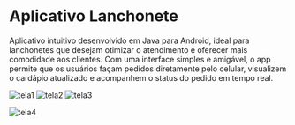 # Aplicativo Lanchonete

Aplicativo intuitivo desenvolvido em Java para Android, ideal para lanchonetes que desejam otimizar o atendimento e oferecer mais comodidade aos clientes. Com uma interface simples e amigável, o app permite que os usuários façam pedidos diretamente pelo celular, visualizem o cardápio atualizado e acompanhem o status do pedido em tempo real.

![tela1](https://github.com/user-attachments/assets/cd245e40-497a-477a-994c-daa9f25a8cbb)
![tela2](https://github.com/user-attachments/assets/eb291df9-c5a8-40b5-9d81-90e70e1c599a)
![tela3](https://github.com/user-attachments/assets/4283cf9a-e5a7-47fc-958e-7be0258aa9e5)

![tela4](https://github.com/user-attachments/assets/150b3e05-c2fc-4337-894e-485605e5df53)
